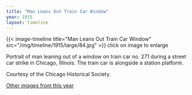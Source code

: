 ```yaml
---
title: "Man Leans Out Train Car Window"
year: 1915
layout: timeline
---
```


{{< image-timeline title="Man Leans Out Train Car Window" src="/img/timeline/1915/large/84.jpg" >}}
click on image to enlarge

Portrait of man leaning out of a window on train car no. 271 during a street car strike in Chicago, Illinois. The train car is alongside a station platform. 

Courtesy of the Chicago Historical Society.  

[Other images from this year](/historical/timeline/1915)